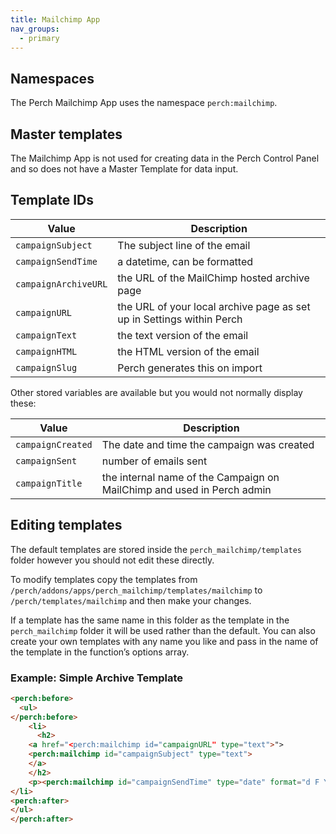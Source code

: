 ```yaml
---
title: Mailchimp App
nav_groups:
  - primary
---
```


## Namespaces

The Perch Mailchimp App uses the namespace `perch:mailchimp`.

## Master templates

The Mailchimp App is not used for creating data in the Perch Control Panel and so does not have a Master Template for data input.


## Template IDs

|Value|Description|
|--|--|
|`campaignSubject`| The subject line of the email|
|`campaignSendTime`| a datetime, can be formatted|
|`campaignArchiveURL`| the URL of the MailChimp hosted archive page|
|`campaignURL`| the URL of your local archive page as set up in Settings within Perch|
|`campaignText`| the text version of the email|
|`campaignHTML`| the HTML version of the email|
|`campaignSlug`| Perch generates this on import|

Other stored variables are available but you would not normally display these:

|Value|Description|
|--|--|
|`campaignCreated`|The date and time the campaign was created|
|`campaignSent`|number of emails sent|
|`campaignTitle`|the internal name of the Campaign on MailChimp and used in Perch admin|


## Editing templates

The default templates are stored inside the `perch_mailchimp/templates` folder however you should not edit these directly.

To modify templates copy the templates from `/perch/addons/apps/perch_mailchimp/templates/mailchimp` to `/perch/templates/mailchimp` and then make your changes.

If a template has the same name in this folder as the template in the `perch_mailchimp` folder it will be used rather than the default. You can also create your own templates with any name you like and pass in the name of the template in the function’s options array.

### Example: Simple Archive Template

```html
<perch:before>
  <ul>
</perch:before>
    <li>
      <h2>
    <a href="<perch:mailchimp id="campaignURL" type="text">">
    <perch:mailchimp id="campaignSubject" type="text">
    </a>
    </h2>
    <p><perch:mailchimp id="campaignSendTime" type="date" format="d F Y"></p>
</li>
<perch:after>
</ul>
</perch:after>
```
